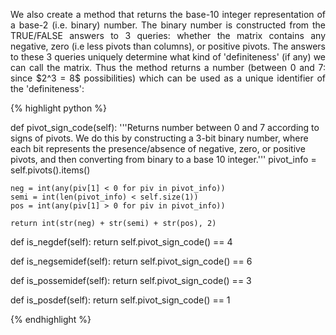 <div style="text-align: justify">
<p>We also create a method that returns the base-10 integer representation of a
base-2 (i.e. binary) number. The binary number is constructed from the
TRUE/FALSE answers to 3 queries: whether the matrix contains any negative, zero
(i.e less pivots than columns), or positive pivots. The answers to these 3
queries uniquely determine what kind of 'definiteness' (if any) we can call the
matrix. Thus the method returns a number (between 0 and 7: since $2^3 = 8$
possibilities) which can be used as a unique identifier of the
'definiteness':</p>
</div>

{% highlight python %}

def pivot_sign_code(self):
    '''Returns number between 0 and 7 according to signs of pivots. We do
    this by constructing a 3-bit binary number, where each bit represents
    the presence/absence of negative, zero, or positive pivots, and then
    converting from binary to a base 10 integer.'''
    pivot_info = self.pivots().items()

    neg = int(any(piv[1] < 0 for piv in pivot_info))
    semi = int(len(pivot_info) < self.size(1))
    pos = int(any(piv[1] > 0 for piv in pivot_info))

    return int(str(neg) + str(semi) + str(pos), 2)

def is_negdef(self):
    return self.pivot_sign_code() == 4

def is_negsemidef(self):
    return self.pivot_sign_code() == 6

def is_possemidef(self):
    return self.pivot_sign_code() == 3

def is_posdef(self):
    return self.pivot_sign_code() == 1

{% endhighlight %}

